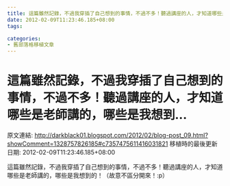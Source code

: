 ```yaml
---
title: 這篇雖然記錄，不過我穿插了自己想到的事情，不過不多！聽過講座的人，才知道哪些是老師講的，哪些是我想到...
date: 2012-02-09T11:23:46.185+08:00
tags: 

categories:
- 舊部落格移植文章
---
```


# 這篇雖然記錄，不過我穿插了自己想到的事情，不過不多！聽過講座的人，才知道哪些是老師講的，哪些是我想到...

原文連結: http://darkblack01.blogspot.com/2012/02/blog-post_09.html?showComment=1328757826185#c7357475611416031821
移植時的最後更新日期: 2012-02-09T11:23:46.185+08:00

這篇雖然記錄，不過我穿插了自己想到的事情，不過不多！聽過講座的人，才知道哪些是老師講的，哪些是我想到的！（故意不區分開來！:p）
